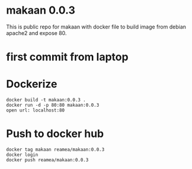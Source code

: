 # makaan 0.0.3
This is public repo for makaan with docker file to build image from debian apache2 and expose 80.

# first commit from laptop

# Dockerize
    docker build -t makaan:0.0.3 .
    docker run -d -p 80:80 makaan:0.0.3
    open url: localhost:80
# Push to docker hub
    docker tag makaan reamea/makaan:0.0.3
    docker login
    docker push reamea/makaan:0.0.3
